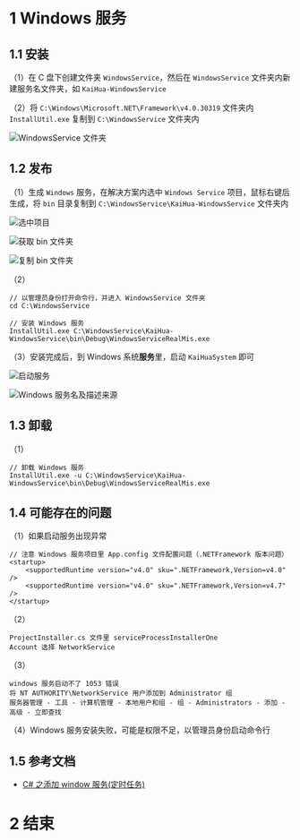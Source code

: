 # 1 Windows 服务

## 1.1 安装

（1）在 C 盘下创建文件夹 `WindowsService`，然后在 `WindowsService` 文件夹内新建服务名文件夹，如 `KaiHua-WindowsService`

（2）将 `C:\Windows\Microsoft.NET\Framework\v4.0.30319` 文件夹内 `InstallUtil.exe` 复制到 `C:\WindowsService` 文件夹内

![WindowsService 文件夹](http://image.mktongxue.com/202206/008.png)

## 1.2 发布

（1）生成 `Windows` 服务，在解决方案内选中 `Windows Service` 项目，鼠标右键后生成，将 `bin` 目录复制到 `C:\WindowsService\KaiHua-WindowsService` 文件夹内

![选中项目](http://image.mktongxue.com/202206/009.png)

![获取 bin 文件夹](http://image.mktongxue.com/202206/010.png)

![复制 bin 文件夹](http://image.mktongxue.com/202206/011.png)

（2）
```text
// 以管理员身份打开命令行，并进入 WindowsService 文件夹
cd C:\WindowsService

// 安装 Windows 服务
InstallUtil.exe C:\WindowsService\KaiHua-WindowsService\bin\Debug\WindowsServiceRealMis.exe
```

（3）安装完成后，到 Windows 系统**服务**里，启动 `KaiHuaSystem` 即可

![启动服务](http://image.mktongxue.com/202206/012.png)

![Windows 服务名及描述来源](http://image.mktongxue.com/202206/013.png)

## 1.3 卸载

（1）
```text
// 卸载 Windows 服务
InstallUtil.exe -u C:\WindowsService\KaiHua-WindowsService\bin\Debug\WindowsServiceRealMis.exe
```

## 1.4 可能存在的问题

（1）如果启动服务出现异常
```text
// 注意 Windows 服务项目里 App.config 文件配置问题（.NETFramework 版本问题）
<startup>
    <supportedRuntime version="v4.0" sku=".NETFramework,Version=v4.0" />
    <supportedRuntime version="v4.0" sku=".NETFramework,Version=v4.7" />
</startup>
```

（2）
```text
ProjectInstaller.cs 文件里 serviceProcessInstallerOne
Account 选择 NetworkService
```

（3）
```text
windows 服务启动不了 1053 错误
将 NT AUTHORITY\NetworkService 用户添加到 Administrator 组
服务器管理 - 工具 - 计算机管理 - 本地用户和组 - 组 - Administrators - 添加 - 高级 - 立即查找
```

（4）Windows 服务安装失败，可能是权限不足，以管理员身份启动命令行

## 1.5 参考文档

* [C# 之添加 window 服务(定时任务)](https://www.cnblogs.com/Vincent-yuan/p/10859129.html)

# 2 结束
